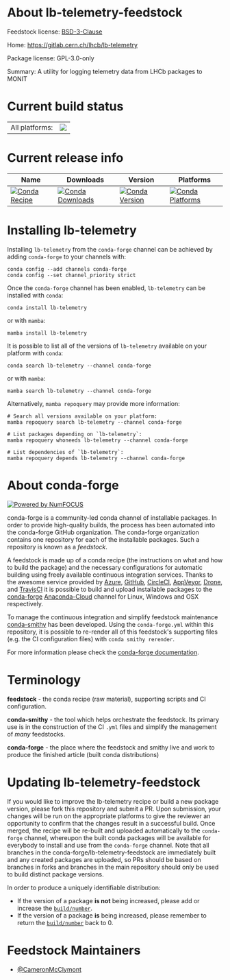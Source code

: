 About lb-telemetry-feedstock
============================

Feedstock license: [BSD-3-Clause](https://github.com/conda-forge/lb-telemetry-feedstock/blob/main/LICENSE.txt)

Home: https://gitlab.cern.ch/lhcb/lb-telemetry

Package license: GPL-3.0-only

Summary: A utility for logging telemetry data from LHCb packages to MONIT

Current build status
====================


<table><tr><td>All platforms:</td>
    <td>
      <a href="https://dev.azure.com/conda-forge/feedstock-builds/_build/latest?definitionId=19726&branchName=main">
        <img src="https://dev.azure.com/conda-forge/feedstock-builds/_apis/build/status/lb-telemetry-feedstock?branchName=main">
      </a>
    </td>
  </tr>
</table>

Current release info
====================

| Name | Downloads | Version | Platforms |
| --- | --- | --- | --- |
| [![Conda Recipe](https://img.shields.io/badge/recipe-lb--telemetry-green.svg)](https://anaconda.org/conda-forge/lb-telemetry) | [![Conda Downloads](https://img.shields.io/conda/dn/conda-forge/lb-telemetry.svg)](https://anaconda.org/conda-forge/lb-telemetry) | [![Conda Version](https://img.shields.io/conda/vn/conda-forge/lb-telemetry.svg)](https://anaconda.org/conda-forge/lb-telemetry) | [![Conda Platforms](https://img.shields.io/conda/pn/conda-forge/lb-telemetry.svg)](https://anaconda.org/conda-forge/lb-telemetry) |

Installing lb-telemetry
=======================

Installing `lb-telemetry` from the `conda-forge` channel can be achieved by adding `conda-forge` to your channels with:

```
conda config --add channels conda-forge
conda config --set channel_priority strict
```

Once the `conda-forge` channel has been enabled, `lb-telemetry` can be installed with `conda`:

```
conda install lb-telemetry
```

or with `mamba`:

```
mamba install lb-telemetry
```

It is possible to list all of the versions of `lb-telemetry` available on your platform with `conda`:

```
conda search lb-telemetry --channel conda-forge
```

or with `mamba`:

```
mamba search lb-telemetry --channel conda-forge
```

Alternatively, `mamba repoquery` may provide more information:

```
# Search all versions available on your platform:
mamba repoquery search lb-telemetry --channel conda-forge

# List packages depending on `lb-telemetry`:
mamba repoquery whoneeds lb-telemetry --channel conda-forge

# List dependencies of `lb-telemetry`:
mamba repoquery depends lb-telemetry --channel conda-forge
```


About conda-forge
=================

[![Powered by
NumFOCUS](https://img.shields.io/badge/powered%20by-NumFOCUS-orange.svg?style=flat&colorA=E1523D&colorB=007D8A)](https://numfocus.org)

conda-forge is a community-led conda channel of installable packages.
In order to provide high-quality builds, the process has been automated into the
conda-forge GitHub organization. The conda-forge organization contains one repository
for each of the installable packages. Such a repository is known as a *feedstock*.

A feedstock is made up of a conda recipe (the instructions on what and how to build
the package) and the necessary configurations for automatic building using freely
available continuous integration services. Thanks to the awesome service provided by
[Azure](https://azure.microsoft.com/en-us/services/devops/), [GitHub](https://github.com/),
[CircleCI](https://circleci.com/), [AppVeyor](https://www.appveyor.com/),
[Drone](https://cloud.drone.io/welcome), and [TravisCI](https://travis-ci.com/)
it is possible to build and upload installable packages to the
[conda-forge](https://anaconda.org/conda-forge) [Anaconda-Cloud](https://anaconda.org/)
channel for Linux, Windows and OSX respectively.

To manage the continuous integration and simplify feedstock maintenance
[conda-smithy](https://github.com/conda-forge/conda-smithy) has been developed.
Using the ``conda-forge.yml`` within this repository, it is possible to re-render all of
this feedstock's supporting files (e.g. the CI configuration files) with ``conda smithy rerender``.

For more information please check the [conda-forge documentation](https://conda-forge.org/docs/).

Terminology
===========

**feedstock** - the conda recipe (raw material), supporting scripts and CI configuration.

**conda-smithy** - the tool which helps orchestrate the feedstock.
                   Its primary use is in the construction of the CI ``.yml`` files
                   and simplify the management of *many* feedstocks.

**conda-forge** - the place where the feedstock and smithy live and work to
                  produce the finished article (built conda distributions)


Updating lb-telemetry-feedstock
===============================

If you would like to improve the lb-telemetry recipe or build a new
package version, please fork this repository and submit a PR. Upon submission,
your changes will be run on the appropriate platforms to give the reviewer an
opportunity to confirm that the changes result in a successful build. Once
merged, the recipe will be re-built and uploaded automatically to the
`conda-forge` channel, whereupon the built conda packages will be available for
everybody to install and use from the `conda-forge` channel.
Note that all branches in the conda-forge/lb-telemetry-feedstock are
immediately built and any created packages are uploaded, so PRs should be based
on branches in forks and branches in the main repository should only be used to
build distinct package versions.

In order to produce a uniquely identifiable distribution:
 * If the version of a package **is not** being increased, please add or increase
   the [``build/number``](https://docs.conda.io/projects/conda-build/en/latest/resources/define-metadata.html#build-number-and-string).
 * If the version of a package **is** being increased, please remember to return
   the [``build/number``](https://docs.conda.io/projects/conda-build/en/latest/resources/define-metadata.html#build-number-and-string)
   back to 0.

Feedstock Maintainers
=====================

* [@CameronMcClymont](https://github.com/CameronMcClymont/)

